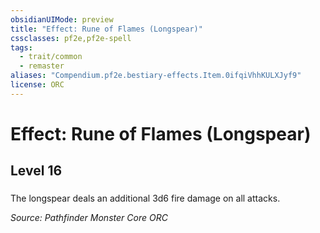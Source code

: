 ```yaml
---
obsidianUIMode: preview
title: "Effect: Rune of Flames (Longspear)"
cssclasses: pf2e,pf2e-spell
tags:
  - trait/common
  - remaster
aliases: "Compendium.pf2e.bestiary-effects.Item.0ifqiVhhKULXJyf9"
license: ORC
---
```

# Effect: Rune of Flames (Longspear)
## Level 16
### 






The longspear deals an additional 3d6 fire damage on all attacks.

*Source: Pathfinder Monster Core*
*ORC*